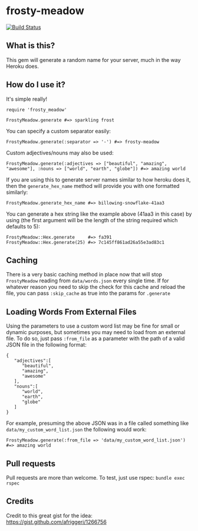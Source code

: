 frosty-meadow
=============
[![Build Status](https://travis-ci.org/andyhmltn/frosty-meadow.png)](https://travis-ci.org/andyhmltn/frosty-meadow)

What is this?
----------------
This gem will generate a random name for your server, much in the way Heroku does.

How do I use it?
----------------
It's simple really!

	require 'frosty_meadow'
	
	FrostyMeadow.generate #=> sparkling frost

You can specify a custom separator easily:

	FrostyMeadow.generate(:separator => '-') #=> frosty-meadow

Custom adjectives/nouns may also be used:

	FrostyMeadow.generate(:adjectives => ["beautiful", "amazing", "awesome"], :nouns => ["world", "earth", "globe"]) #=> amazing world

If you are using this to generate server names similar to how heroku does it, then the `generate_hex_name` method will provide you with one formatted similarly:

	FrostyMeadow.generate_hex_name #=> billowing-snowflake-41aa3

You can generate a hex string like the example above (41aa3 in this case) by using (the first argument will be the length of the string required which defaults to 5):

	FrostyMeadow::Hex.generate 	   #=> fa391
	FrostyMeadow::Hex.generate(25) #=> 7c145ff861ad26a55e3ad83c1

Caching
---------------
There is a very basic caching method in place now that will stop `FrostyMeadow` reading from `data/words.json` every single time. If for whatever reason you need to skip the check for this cache and reload the file, you can pass `:skip_cache` as true into the params for `.generate`

Loading Words From External Files
----------------
Using the parameters to use a custom word list may be fine for small or dynamic purposes, but sometimes you may need to load from an external file. To do so, just pass `:from_file` as a parameter with the path of a valid JSON file in the following format:
	
	{
	   "adjectives":[
	      "beautiful",
	      "amazing",
	      "awesome"
	   ],
	   "nouns":[
	      "world",
	      "earth",
	      "globe"
	   ]
	}

For example, presuming the above JSON was in a file called something like `data/my_custom_word_list.json` the following would work:

	FrostyMeadow.generate(:from_file => 'data/my_custom_word_list.json') #=> amazing world


Pull requests
---------------
Pull requests are more than welcome. To test, just use rspec: `bundle exec rspec`

Credits
---------------
Credit to this great gist for the idea:
https://gist.github.com/afriggeri/1266756